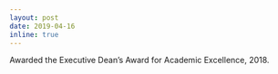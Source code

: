```yaml
---
layout: post
date: 2019-04-16
inline: true
---
```


Awarded the Executive Dean’s Award for Academic Excellence, 2018.
